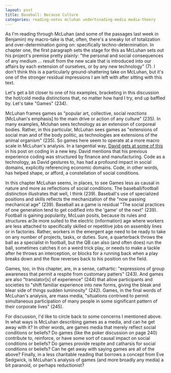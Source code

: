 ```yaml
---
layout: post
title: Baseball: Because Culture
categories: reading-notes mcluhan undertsnading-media media-theory
---
```


As I'm reading through McLuhan (and some of the passages last week in Benjamin) my macro-take is that, often, there's a sneaky lot of totalization and over-determination going on: specifically techno-determination. In chapter one, the first paragraph sets the stage for this as McLuhan sets out his project's premise pretty plainly: "the personal and social consequences of any medium ... result from the new scale that is introduced into our affairs by each extension of ourselves, or by any new technology" (7). I don't think this is a particularly ground-shattering take on McLuhan, but it's one of the stronger residual impressions I am  left with after sitting with this text.

Let's get a bit closer to one of his examples, bracketing in this discussion the hot/cold media distinctions that, no matter how hard I try, end up baffled by. Let's take "Games" (234).

McLuhan frames games as "popular art, collective, social *reactions* [McLuhan's emphasis] to the main drive or action of any culture" (235). In many examples, Mcluhan sees technology as an extension of corporeal bodies. Rather, in this particular, McLuhan sees games as "extensions of social man and of the body politic, as technologies are extensions of the animal organism" (235). So games here seem to operate at a more macro scale in McLuhan's analysis. In a tangential way, [David gets at some of this](http://davidlnowak.github.io/blog/2016-01-21/post-week2-coding.html) in his post on coding in a new key. David mentions that his previous experience coding was structured by finance and manufacturing. Code as a technology, as David gestures to, has had a profound impact in social domains, explicitly referencing economic domains. Code, in other words, has helped shape, or afford, a constellation of social conditions.

In this chapter McLuhan seems, in places, to see Games less as causal in nature and more as reflections of social conditions. The baseball/football distinction illustrates that well, I think (239). Baseball's use of specialized positions and skills reflects the mechanization of the "now passing mechanical age" (239). Baseball as a game is residual "The social practices of one generation tend to get codified into the 'game' of the next" (239). Football is gaining popularity, McLuan posits, because its rules and structures ar3e more suited to the electric (information) age where workers are less attached to specifically skilled or repetitive jobs on assembly lines or in factories. Rather, workers in the emergent age need to be ready to take on any number of projects, tasks, or duties. Sure, a quarterback throws the ball as a specialist in football, but the QB can also (and often does) run the ball, sometimes catches it on a weird trick play, or needs to make a tackle after he throws an interception, or blocks for a running back when a play breaks down and the flow reverses back to his position on the field.

Games, too, in this chapter, are, in a sense, cathartic: "expressions of group awareness that permit a respite from customary patters" (243). And games are also "translator[s] of experience" (244) that allow participants and societies to "shift familiar experience into new forms, giving the bleak and blear side of things sudden luminosity" (242). Games, in the final words of McLuhan's analysis, are mass media, "situations contrived to permit simultaneous participation of many people in some significant pattern of their corporate lives" (245).

For discussion, I'd like to circle back to some concerns I mentioned above. In what ways is McLuhan describing games as a media, and can he get away with it? In other words, are games media that merely reflect social conditions or beliefs? Do games (like the poker discussion on page 240) contribute to, reinforce, or have some sort of causal impact on social conditions or beliefs? Do games provide respite and catharsis for social conditions or beliefs? Can he get away with saying games are all of the above? Finally, in a less charitable reading that borrows a concept from Eve Sedgwick, is McLuhan's analysis of games (and more broadly any media) a bit paranoid, or perhaps reductionist?
